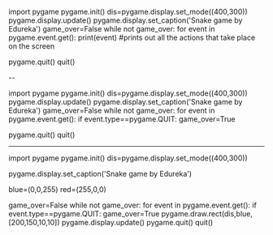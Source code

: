 import pygame
pygame.init()
dis=pygame.display.set_mode((400,300))
pygame.display.update()
pygame.display.set_caption('Snake game by Edureka')
game_over=False
while not game_over:
    for event in pygame.event.get():
        print(event)   #prints out all the actions that take place on the screen
 
pygame.quit()
quit()

--

import pygame
pygame.init()
dis=pygame.display.set_mode((400,300))
pygame.display.update()
pygame.display.set_caption('Snake game by Edureka')
game_over=False
while not game_over:
    for event in pygame.event.get():
        if event.type==pygame.QUIT:
            game_over=True
 
pygame.quit()
quit()

---

import pygame
pygame.init()
dis=pygame.display.set_mode((400,300))
 
pygame.display.set_caption('Snake game by Edureka')
 
blue=(0,0,255)
red=(255,0,0)
 
game_over=False
while not game_over:
    for event in pygame.event.get():
        if event.type==pygame.QUIT:
            game_over=True
    pygame.draw.rect(dis,blue,[200,150,10,10])
    pygame.display.update()
pygame.quit()
quit()
